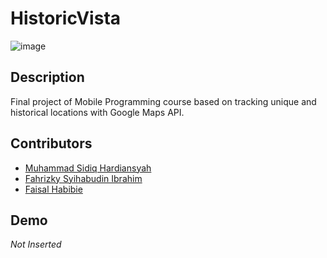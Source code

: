 # HistoricVista

![image](https://github.com/msidiqh991/HistoricVista_T.A-PMOB/tree/master/.idea/img/Mockup_HistoricVista.png)


## Description

Final project of Mobile Programming course based on tracking unique and historical locations with Google Maps API.


## Contributors

- [Muhammad Sidiq Hardiansyah](https://github.com/msidiqh991)
- [Fahrizky Syihabudin Ibrahim](https://github.com/Riez03)
- [Faisal Habibie](https://github.com/faisalh2r)


## Demo

_Not Inserted_
